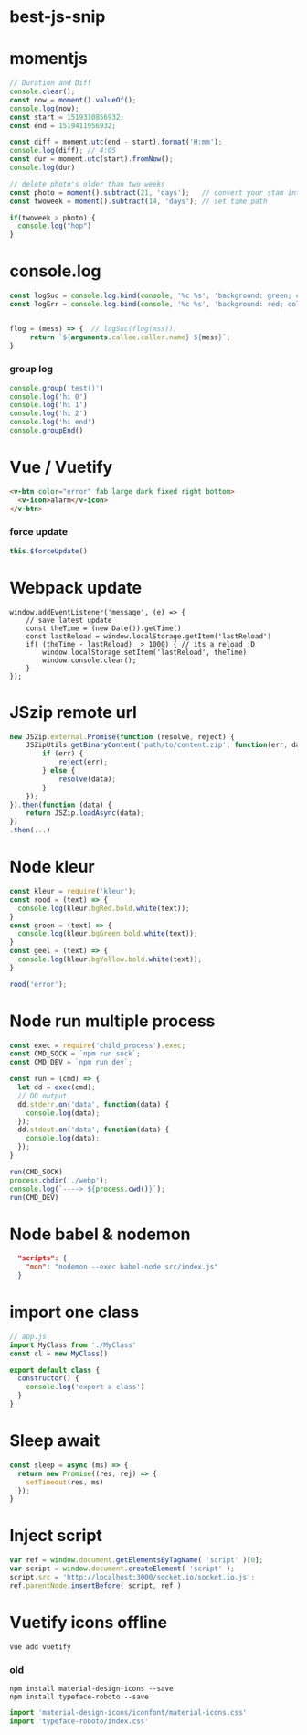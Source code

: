 # best-js-snip




# momentjs
``` javascript
// Duration and Diff
console.clear();
const now = moment().valueOf();
console.log(now);
const start = 1519310856932;
const end = 1519411956932;

const diff = moment.utc(end - start).format('H:mm');
console.log(diff); // 4:05
const dur = moment.utc(start).fromNow();
console.log(dur)

// delete photo's older than two weeks
const photo = moment().subtract(21, 'days');   // convert your stam into moment
const twoweek = moment().subtract(14, 'days'); // set time path

if(twoweek > photo) {
  console.log("hop")
}
```

# console.log 

``` javascript
const logSuc = console.log.bind(console, '%c %s', 'background: green; color: white');
const logErr = console.log.bind(console, '%c %s', 'background: red; color: white');


flog = (mess) => {  // logSuc(flog(mss));
     return `${arguments.callee.caller.name} ${mess}`;   
}

```

### group log
```javascript
console.group('test()')
console.log('hi 0')
console.log('hi 1')
console.log('hi 2')
console.log('hi end')
console.groupEnd()
```


# Vue / Vuetify

```html
<v-btn color="error" fab large dark fixed right bottom>
  <v-icon>alarm</v-icon>
</v-btn>
```


### force update 
```javascript
this.$forceUpdate()
```

# Webpack update
```
window.addEventListener('message', (e) => {
    // save latest update
    const theTime = (new Date()).getTime()
    const lastReload = window.localStorage.getItem('lastReload')
    if( (theTime - lastReload)  > 1000) { // its a reload :D
        window.localStorage.setItem('lastReload', theTime)
        window.console.clear();
    }
});
```

# JSzip remote url

```javascript
new JSZip.external.Promise(function (resolve, reject) {
    JSZipUtils.getBinaryContent('path/to/content.zip', function(err, data) {
        if (err) {
            reject(err);
        } else {
            resolve(data);
        }
    });
}).then(function (data) {
    return JSZip.loadAsync(data);
})
.then(...)
```

# Node kleur
```javascript
const kleur = require('kleur');
const rood = (text) => {
  console.log(kleur.bgRed.bold.white(text));
}
const groen = (text) => {
  console.log(kleur.bgGreen.bold.white(text));
}
const geel = (text) => {
  console.log(kleur.bgYellow.bold.white(text));
}

rood('error');
```

# Node run multiple process
```javascript
const exec = require('child_process').exec;
const CMD_SOCK = `npm run sock`;
const CMD_DEV = `npm run dev`;

const run = (cmd) => {
  let dd = exec(cmd);
  // DD output
  dd.stderr.on('data', function(data) {
    console.log(data);
  });
  dd.stdout.on('data', function(data) {
    console.log(data);
  });
}

run(CMD_SOCK)
process.chdir('./webp');
console.log(`----> ${process.cwd()}`);
run(CMD_DEV)
```

# Node babel & nodemon
```json
  "scripts": {
    "mon": "nodemon --exec babel-node src/index.js"
  }
```


# import one class
```javascript
// app.js
import MyClass from './MyClass'
const cl = new MyClass()

export default class {
  constructor() {
    console.log('export a class')
  }
}

```

# Sleep await
```javascript
const sleep = async (ms) => {
  return new Promise((res, rej) => {
    setTimeout(res, ms)
  });
}
```


# Inject script


```javascript
var ref = window.document.getElementsByTagName( 'script' )[0];
var script = window.document.createElement( 'script' );
script.src = 'http://localhost:3000/socket.io/socket.io.js';
ref.parentNode.insertBefore( script, ref )
```


# Vuetify icons offline

```
vue add vuetify
```

### old

```
npm install material-design-icons --save
npm install typeface-roboto --save
```

```javascript
import 'material-design-icons/iconfont/material-icons.css'
import 'typeface-roboto/index.css'
```







